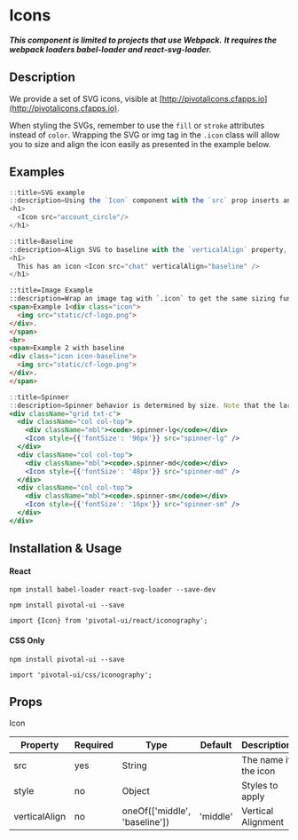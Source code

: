 # Icons

***This component is limited to projects that use Webpack.***
***It requires the webpack loaders babel-loader and react-svg-loader.***

## Description

We provide a set of SVG icons, visible at [http://pivotalicons.cfapps.io](http://pivotalicons.cfapps.io).

When styling the SVGs, remember to use the `fill` or `stroke` attributes instead of `color`.
Wrapping the SVG or img tag in the `.icon` class will allow you to size and align the icon easily as presented in the
example below.

## Examples

```jsx
::title=SVG example
::description=Using the `Icon` component with the `src` prop inserts an SVG icon. It can inherit the font size of the element above it, be sized by a type modifier class, or be passed a font size directly.
<h1>
  <Icon src="account_circle"/>
</h1>
```

```jsx
::title=Baseline
::description=Align SVG to baseline with the `verticalAlign` property, which adds the `.icon-baseline` modifier class.
<h1>
  This has an icon <Icon src="chat" verticalAlign="baseline" />
</h1>
```

```html
::title=Image Example
::description=Wrap an image tag with `.icon` to get the same sizing functionality.
<span>Example 1<div class="icon">
  <img src="static/cf-logo.png">
</div>.
</span>
<br>
<span>Example 2 with baseline
<div class="icon icon-baseline">
  <img src="static/cf-logo.png">
</div>.
</span>
```

```jsx
::title=Spinner
::description=Spinner behavior is determined by size. Note that the large spinner moves relatively slowly, whereas the small spinner moves more quickly and dramatically.  In all cases, the base height and width is 1em and is meant to be overwritten with a font-size attribute. The font sizes provided here are meant as suggestions.
<div className="grid txt-c">
  <div className="col col-top">
    <div className="mbl"><code>.spinner-lg</code></div>
    <Icon style={{'fontSize': '96px'}} src="spinner-lg" />
  </div>
  <div className="col col-top">
    <div className="mbl"><code>.spinner-md</code></div>
    <Icon style={{'fontSize': '48px'}} src="spinner-md" />
  </div>
  <div className="col col-top">
    <div className="mbl"><code>.spinner-sm</code></div>
    <Icon style={{'fontSize': '16px'}} src="spinner-sm" />
  </div>
</div>
```

## Installation & Usage

#### React
`npm install babel-loader react-svg-loader --save-dev`

`npm install pivotal-ui --save`

`import {Icon} from 'pivotal-ui/react/iconography';`

#### CSS Only
`npm install pivotal-ui --save`

`import 'pivotal-ui/css/iconography';`

## Props

Icon

Property           | Required | Type                               | Default  | Description
-------------------|----------|------------------------------------|----------|------------
src                | yes      | String                             |          | The name if the icon
style              | no       | Object                             |          | Styles to apply
verticalAlign      | no       | oneOf(['middle', 'baseline'])      | 'middle' | Vertical Alignment
